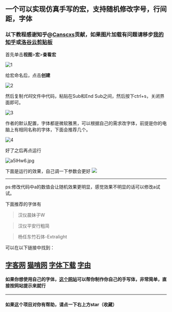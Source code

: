 ## 一个可以实现仿真手写的宏，支持随机修改字号，行间距，字体
### 以下教程感谢知乎@[Canscxs](https://www.zhihu.com/question/351841327/answer/1378606643)贡献，如果图片加载有问题请移步[我的知乎](https://www.zhihu.com/question/37146954/answer/1393478995)或[洛谷云剪贴板](https://www.luogu.com.cn/paste/hhbqrs2b)

首先单击**视图**>**宏**>**查看宏**

![1](https://s1.ax1x.com/2020/08/08/a5l3QA.md.jpg)

给宏命名后，点击**创建**

![2](https://s1.ax1x.com/2020/08/08/a5laFS.md.jpg)

然后复制*代码*文件中代码，粘贴在Sub和End Sub之间，然后按下ctrl+s，关闭界面即可。

![3](https://s1.ax1x.com/2020/08/08/a5lwWQ.md.jpg)

作者的默认配置，字体都是微软雅黑，可以根据自己的需求改字体，前提是你的电脑上有相同名称的字体，下面会推荐几个。

![4](https://s1.ax1x.com/2020/08/08/a5l0zj.md.jpg)

好了之后再点运行

![a5lHw6.jpg](https://s1.ax1x.com/2020/08/08/a5lHw6.md.jpg)

下面是运行的效果，自己调一下参数会更好
![](https://s1.ax1x.com/2020/08/08/a5NtP0.jpg)

---
ps:修改代码中a的数值会让随机效果更明显，感觉效果不明显的话可以修改a试试。

下面推荐的字体有

>汉仪晨妹子W

>汉仪平安行粗简

>杨任东竹石体-Extralight

可以在以下链接中找到：

[字客网](https://www.fontke.com/)
[猫啃网](https://www.maoken.com/)
[字体下载](https://www.qiuziti.com/)
[字由](http://www.hellofont.cn)
---
#### 如果你想使用自己的字体，[这个网站](http://59.108.48.27/flexifont-chn/login/)可以帮你制作你自己的手写体，非常简单，直接按网站提示来就行
---
#### 如果这个项目对你有帮助，请点一下右上方star（收藏）
